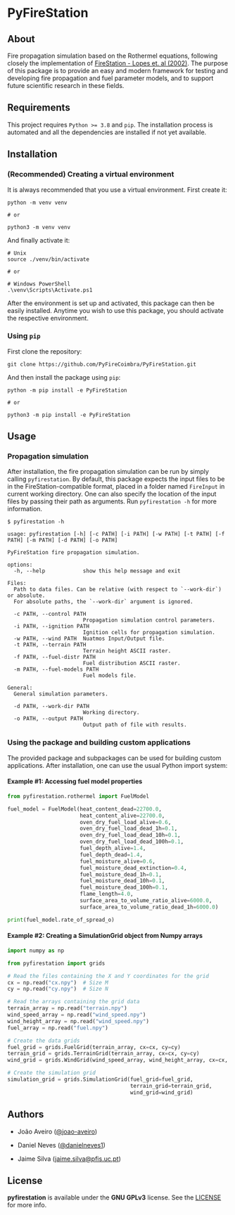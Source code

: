 # PyFireStation

## About

Fire propagation simulation based on the Rothermel equations, following closely the implementation of [FireStation -
Lopes et. al (2002)](https://doi.org/10.1016/S1364-8152%2801%2900072-X). The purpose of this package is to provide an 
easy and modern framework for testing and developing fire propagation and fuel parameter models, and to support future scientific research in these fields.

## Requirements

This project requires `Python >= 3.8` and `pip`. The installation process is automated and all the dependencies are
installed if not yet available.

## Installation

### (Recommended) Creating a virtual environment

It is always recommended that you use a virtual environment. First create it:

```
python -m venv venv

# or

python3 -m venv venv

```

And finally activate it:

```
# Unix
source ./venv/bin/activate

# or

# Windows PowerShell
.\venv\Scripts\Activate.ps1
```

After the environment is set up and activated, this package can then be easily installed. Anytime you wish to use this
package, you should activate the respective environment.

### Using `pip`

First clone the repository:


```
git clone https://github.com/PyFireCoimbra/PyFireStation.git
```

And then install the package using `pip`:

```
python -m pip install -e PyFireStation

# or 

python3 -m pip install -e PyFireStation
```

## Usage

### Propagation simulation

After installation, the fire propagation simulation can be run by simply calling `pyfirestation`. By default, this
package expects the input files to be in the FireStation-compatible format, placed in a folder named `FireInput` in
current working directory. One can also specify the location of the input files by passing their path as arguments.
Run `pyfirestation -h` for more information.

```
$ pyfirestation -h

usage: pyfirestation [-h] [-c PATH] [-i PATH] [-w PATH] [-t PATH] [-f PATH] [-m PATH] [-d PATH] [-o PATH]

PyFireStation fire propagation simulation.

options:
  -h, --help            show this help message and exit

Files:
  Path to data files. Can be relative (with respect to `--work-dir`) or absolute. 
  For absolute paths, the `--work-dir` argument is ignored.

  -c PATH, --control PATH
                        Propagation simulation control parameters.
  -i PATH, --ignition PATH
                        Ignition cells for propagation simulation.
  -w PATH, --wind PATH  Nuatmos Input/Output file.
  -t PATH, --terrain PATH
                        Terrain height ASCII raster.
  -f PATH, --fuel-distr PATH
                        Fuel distribution ASCII raster.
  -m PATH, --fuel-models PATH
                        Fuel models file.

General:
  General simulation parameters.

  -d PATH, --work-dir PATH
                        Working directory.
  -o PATH, --output PATH
                        Output path of file with results.
```

### Using the package and building custom applications

The provided package and subpackages can be used for building custom applications.
After installation, one can use the usual Python import system:

#### Example #1: Accessing fuel model properties

```python
from pyfirestation.rothermel import FuelModel

fuel_model = FuelModel(heat_content_dead=22700.0,
                       heat_content_alive=22700.0,
                       oven_dry_fuel_load_alive=0.6,
                       oven_dry_fuel_load_dead_1h=0.1,
                       oven_dry_fuel_load_dead_10h=0.1,
                       oven_dry_fuel_load_dead_100h=0.1,
                       fuel_depth_alive=1.4,
                       fuel_depth_dead=1.4,
                       fuel_moisture_alive=0.6,
                       fuel_moisture_dead_extinction=0.4,
                       fuel_moisture_dead_1h=0.1,
                       fuel_moisture_dead_10h=0.1,
                       fuel_moisture_dead_100h=0.1,
                       flame_length=4.0,
                       surface_area_to_volume_ratio_alive=6000.0,
                       surface_area_to_volume_ratio_dead_1h=6000.0)

print(fuel_model.rate_of_spread_o)
```

#### Example #2: Creating a SimulationGrid object from Numpy arrays

```python
import numpy as np

from pyfirestation import grids

# Read the files containing the X and Y coordinates for the grid
cx = np.read("cx.npy")  # Size M
cy = np.read("cy.npy")  # Size N

# Read the arrays containing the grid data 
terrain_array = np.read("terrain.npy")
wind_speed_array = np.read("wind_speed.npy")
wind_height_array = np.read("wind_speed.npy")
fuel_array = np.read("fuel.npy")

# Create the data grids
fuel_grid = grids.FuelGrid(terrain_array, cx=cx, cy=cy)
terrain_grid = grids.TerrainGrid(terrain_array, cx=cx, cy=cy)
wind_grid = grids.WindGrid(wind_speed_array, wind_height_array, cx=cx, cy=cy)

# Create the simulation grid
simulation_grid = grids.SimulationGrid(fuel_grid=fuel_grid,
                                       terrain_grid=terrain_grid,
                                       wind_grid=wind_grid)

```

## Authors

* João Aveiro ([@joao-aveiro](https://github.com/joao-aveiro))

* Daniel Neves ([@danielneves1](https://github.com/danielneves1))

* Jaime Silva (jaime.silva@pfis.uc.pt)

## License

**pyfirestation** is available under the **GNU GPLv3** license. 
See the [LICENSE](https://github.com/PyFireCoimbra/PyFireStation/blob/main/LICENSE)  for more info.
